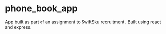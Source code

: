 # phone_book_app
App built as part of an assignment to SwiftSku recruitment . Built using react and express.
